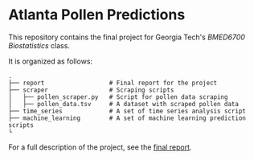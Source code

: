 # Atlanta Pollen Predictions

This repository contains the final project for Georgia Tech's *BMED6700 Biostatistics* class.

It is organized as follows:

    .
    ├── report                  # Final report for the project
    ├── scraper                 # Scraping scripts
    │   ├── pollen_scraper.py   # Script for pollen data scraping
    │   ├── pollen_data.tsv     # A dataset with scraped pollen data
    ├── time_series             # A set of time series analysis script
    ├── machine_learning        # A set of machine learning prediction scripts
    └

For a full description of the project, see the [final report](https://github.com/tomasbruna/pollen-predictions/blob/master/report/report.pdf).
